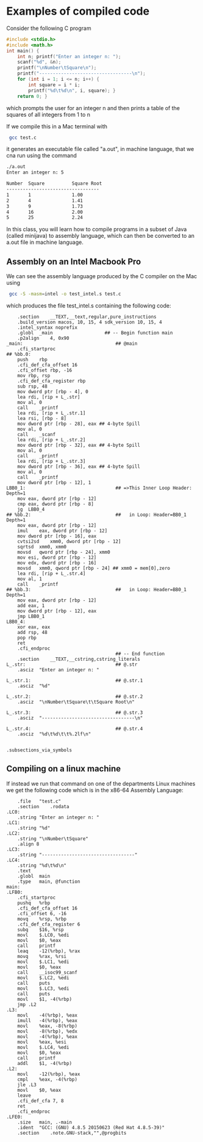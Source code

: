 # Examples of compiled code

Consider the following C program
``` C
#include <stdio.h> 
#include <math.h> 
int main() { 
    int n; printf("Enter an integer n: "); 
    scanf("%d", &n); 
    printf("\nNumber\tSquare\n"); 
    printf("----------------------------------\n"); 
    for (int i = 1; i <= n; i++) { 
        int square = i * i; 
        printf("%d\t%d\n", i, square); } 
    return 0; } 
```
which prompts the user for an integer n and then prints a table of the squares of all integers from 1 to n

If we compile this in a Mac terminal with
``` bash
 gcc test.c
```
it generates an executable file called "a.out", in machine language, that we cna run using the command
``` bash
./a.out
Enter an integer n: 5

Number  Square          Square Root
----------------------------------
1       1               1.00
2       4               1.41
3       9               1.73
4       16              2.00
5       25              2.24
```
In this class, you will learn how to compile programs in a subset of Java (called minijava)
to assembly language, which can then be converted to an a.out file in machine language.

## Assembly on an Intel Macbook Pro
We can see the assembly language produced by the C compiler on the Mac using
``` bash
 gcc -S -masm=intel -o test_intel.s test.c
```
which produces the file test_intel.s containing the following code:
``` assembly
	.section	__TEXT,__text,regular,pure_instructions
	.build_version macos, 10, 15, 4	sdk_version 10, 15, 4
	.intel_syntax noprefix
	.globl	_main                   ## -- Begin function main
	.p2align	4, 0x90
_main:                                  ## @main
	.cfi_startproc
## %bb.0:
	push	rbp
	.cfi_def_cfa_offset 16
	.cfi_offset rbp, -16
	mov	rbp, rsp
	.cfi_def_cfa_register rbp
	sub	rsp, 48
	mov	dword ptr [rbp - 4], 0
	lea	rdi, [rip + L_.str]
	mov	al, 0
	call	_printf
	lea	rdi, [rip + L_.str.1]
	lea	rsi, [rbp - 8]
	mov	dword ptr [rbp - 28], eax ## 4-byte Spill
	mov	al, 0
	call	_scanf
	lea	rdi, [rip + L_.str.2]
	mov	dword ptr [rbp - 32], eax ## 4-byte Spill
	mov	al, 0
	call	_printf
	lea	rdi, [rip + L_.str.3]
	mov	dword ptr [rbp - 36], eax ## 4-byte Spill
	mov	al, 0
	call	_printf
	mov	dword ptr [rbp - 12], 1
LBB0_1:                                 ## =>This Inner Loop Header: Depth=1
	mov	eax, dword ptr [rbp - 12]
	cmp	eax, dword ptr [rbp - 8]
	jg	LBB0_4
## %bb.2:                               ##   in Loop: Header=BB0_1 Depth=1
	mov	eax, dword ptr [rbp - 12]
	imul	eax, dword ptr [rbp - 12]
	mov	dword ptr [rbp - 16], eax
	cvtsi2sd	xmm0, dword ptr [rbp - 12]
	sqrtsd	xmm0, xmm0
	movsd	qword ptr [rbp - 24], xmm0
	mov	esi, dword ptr [rbp - 12]
	mov	edx, dword ptr [rbp - 16]
	movsd	xmm0, qword ptr [rbp - 24] ## xmm0 = mem[0],zero
	lea	rdi, [rip + L_.str.4]
	mov	al, 1
	call	_printf
## %bb.3:                               ##   in Loop: Header=BB0_1 Depth=1
	mov	eax, dword ptr [rbp - 12]
	add	eax, 1
	mov	dword ptr [rbp - 12], eax
	jmp	LBB0_1
LBB0_4:
	xor	eax, eax
	add	rsp, 48
	pop	rbp
	ret
	.cfi_endproc
                                        ## -- End function
	.section	__TEXT,__cstring,cstring_literals
L_.str:                                 ## @.str
	.asciz	"Enter an integer n: "

L_.str.1:                               ## @.str.1
	.asciz	"%d"

L_.str.2:                               ## @.str.2
	.asciz	"\nNumber\tSquare\t\tSquare Root\n"

L_.str.3:                               ## @.str.3
	.asciz	"----------------------------------\n"

L_.str.4:                               ## @.str.4
	.asciz	"%d\t%d\t\t%.2lf\n"


.subsections_via_symbols

```

## Compiling on a linux machine
If instead we run that command on one of the departments Linux machines we get the following code
which is in the x86-64 Assembly Language:
``` assembly
	.file	"test.c"
	.section	.rodata
.LC0:
	.string	"Enter an integer n: "
.LC1:
	.string	"%d"
.LC2:
	.string	"\nNumber\tSquare"
	.align 8
.LC3:
	.string	"----------------------------------"
.LC4:
	.string	"%d\t%d\n"
	.text
	.globl	main
	.type	main, @function
main:
.LFB0:
	.cfi_startproc
	pushq	%rbp
	.cfi_def_cfa_offset 16
	.cfi_offset 6, -16
	movq	%rsp, %rbp
	.cfi_def_cfa_register 6
	subq	$16, %rsp
	movl	$.LC0, %edi
	movl	$0, %eax
	call	printf
	leaq	-12(%rbp), %rax
	movq	%rax, %rsi
	movl	$.LC1, %edi
	movl	$0, %eax
	call	__isoc99_scanf
	movl	$.LC2, %edi
	call	puts
	movl	$.LC3, %edi
	call	puts
	movl	$1, -4(%rbp)
	jmp	.L2
.L3:
	movl	-4(%rbp), %eax
	imull	-4(%rbp), %eax
	movl	%eax, -8(%rbp)
	movl	-8(%rbp), %edx
	movl	-4(%rbp), %eax
	movl	%eax, %esi
	movl	$.LC4, %edi
	movl	$0, %eax
	call	printf
	addl	$1, -4(%rbp)
.L2:
	movl	-12(%rbp), %eax
	cmpl	%eax, -4(%rbp)
	jle	.L3
	movl	$0, %eax
	leave
	.cfi_def_cfa 7, 8
	ret
	.cfi_endproc
.LFE0:
	.size	main, .-main
	.ident	"GCC: (GNU) 4.8.5 20150623 (Red Hat 4.8.5-39)"
	.section	.note.GNU-stack,"",@progbits
```
